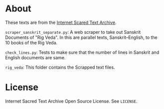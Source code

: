 # About

These texts are from the [Internet Scared Text Archive](http://sacred-texts.com/hin/index.htm).

`scraper_sanskrit_separate.py`: A web scraper to take out Sanskrit Documents of "Rig Veda". In this are parallel texts, Sanskrit–English, to the 10 books of the Rig Veda.

`check_lines.py`: Tests to make sure that the number of lines in Sanskrit and English documents are same.

`rig_veda`: This folder contains the Scrapped text files.


# License

Internet Sacred Text Archive Open Source License. See `LICENSE`.
